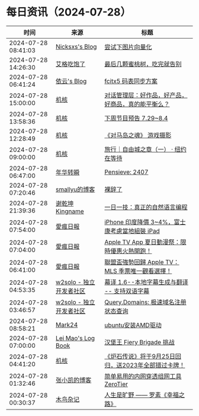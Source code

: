 ﻿# 每日资讯（2024-07-28）

|时间|来源|标题|
|---|---|---|
|2024-07-28 08:41:03|[Nicksxs's Blog](https://nicksxs.me/atom.xml)|[尝试下图片向量化](https://nicksxs.me/2024/07/28/%E5%B0%9D%E8%AF%95%E4%B8%8B%E5%9B%BE%E7%89%87%E5%90%91%E9%87%8F%E5%8C%96/)|
|2024-07-28 14:26:30|[艾格吃饱了](https://feedpress.me/wx-aigechibaole)|[最后几颗蜜桃树，吃完就告别](http://mp.weixin.qq.com/s?__biz=MjM5NTYxODQyMA%3D%3D&mid=2653456639&idx=1&sn=03fbcdff43eea9168acfc1bc088e5b2a)|
|2024-07-28 06:41:24|[依云's Blog](https://blog.lilydjwg.me/feed)|[fcitx5 码表同步方案](https://blog.lilydjwg.me/posts/216861.html)|
|2024-07-28 15:00:00|[机核](https://www.gcores.com/rss)|[对话管理层：好作品，好产品，好商品，真的能平衡么？](https://www.gcores.com/radios/185735)|
|2024-07-28 13:58:36|[机核](https://www.gcores.com/rss)|[下周节目预告 7.29~8.4](https://www.gcores.com/articles/185796)|
|2024-07-28 12:28:49|[机核](https://www.gcores.com/rss)|[《对马岛之魂》 游戏摄影](https://www.gcores.com/articles/185780)|
|2024-07-28 09:00:00|[机核](https://www.gcores.com/rss)|[旅行｜自由城之章（一） · 纽约在等待](https://www.gcores.com/articles/185667)|
|2024-07-28 06:47:00|[年华转瞬](https://blog.xiaket.org/feed.xml)|[Pensieve: 2407](https://xiaket.github.io/2024/pensieve-2407.html)|
|2024-07-28 07:20:46|[smallyu的博客](https://smallyu.net/atom.xml)|[裸辞了](https://smallyu.net/2024/07/28/%E8%A3%B8%E8%BE%9E%E4%BA%86/)|
|2024-07-28 21:39:36|[谢乾坤 Kingname](http://www.kingname.info/atom.xml)|[一日一技：真正的自然语言编程](https://www.kingname.info/2024/07/28/nature-crawl/)|
|2024-07-28 07:54:00|[愛瘋日報](http://www.iphonetaiwan.org/feeds/posts/default)|[iPhone 印度降價 3~4%，富士康考慮當地組裝 iPad](https://www.iphonetaiwan.org/2024/07/india-iphone-price-drop-foxconn-assemble-ipad.html)|
|2024-07-28 07:04:00|[愛瘋日報](http://www.iphonetaiwan.org/feeds/posts/default)|[Apple TV App 夏日動漫祭：限時優惠火熱開跑！](https://www.iphonetaiwan.org/2024/07/summer-anime-festival-2024.html)|
|2024-07-28 06:41:00|[愛瘋日報](http://www.iphonetaiwan.org/feeds/posts/default)|[聯盟盃強勢回歸 Apple TV：MLS 季票唯一觀看選擇！](https://www.iphonetaiwan.org/2024/07/leagues-cup-2024-apple-tv-mls.html)|
|2024-07-28 04:53:35|[w2solo - 独立开发者社区](https://w2solo.com/topics/feed)|[幕译 1.6--本地字幕生成与翻译 -- 支持双语字幕](https://w2solo.com/topics/4857)|
|2024-07-28 03:46:57|[w2solo - 独立开发者社区](https://w2solo.com/topics/feed)|[Query.Domains: 极速域名注册状态查询](https://w2solo.com/topics/4856)|
|2024-07-28 08:58:21|[Mark24](https://mark24code.github.io/feed.xml)|[ubuntu安装AMD驱动](https://mark24code.github.io/ubuntu/linux/amd/2024/07/28/ubuntu%E5%AE%89%E8%A3%85AMD%E9%A9%B1%E5%8A%A8.html)|
|2024-07-28 07:00:00|[Lei Mao's Log Book](https://leimao.github.io/atom.xml)|[汉堡王 Fiery Brigade 挑战](https://leimao.github.io/essay/2024-Burger-King-Fiery-Brigade-Challenge/)|
|2024-07-28 04:41:20|[机核](https://www.gcores.com/rss)|[《炉石传说》将于9月25日回归，送2023年全部错过卡牌！](https://www.gcores.com/articles/185787)|
|2024-07-28 01:32:46|[张小凯的博客](https://jasonkayzk.github.io/atom.xml)|[简单易用的内网穿透组网工具ZeroTier](https://jasonkayzk.github.io/2024/07/28/%E7%AE%80%E5%8D%95%E6%98%93%E7%94%A8%E7%9A%84%E5%86%85%E7%BD%91%E7%A9%BF%E9%80%8F%E7%BB%84%E7%BD%91%E5%B7%A5%E5%85%B7ZeroTier/)|
|2024-07-28 00:30:37|[木鸟杂记](https://www.qtmuniao.com/atom.xml)|[人生是旷野 —— 罗素《幸福之路》](https://www.qtmuniao.com/2024/07/28/listening-conquest-of-happiness/)|

